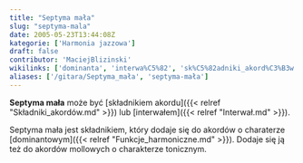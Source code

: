 ```yaml
---
title: "Septyma mała"
slug: "septyma-mala"
date: 2005-05-23T13:44:08Z
kategorie: ['Harmonia jazzowa']
draft: false
contributor: 'MaciejBlizinski'
wikilinks: ['dominanta', 'interwa%C5%82', 'sk%C5%82adniki_akord%C3%B3w']
aliases: ['/gitara/Septyma_mała', 'septyma-mała']
---
```

**Septyma mała** może być [składnikiem
akordu]({{< relref "Składniki_akordów.md" >}}) lub
[interwałem]({{< relref "Interwał.md" >}}).

Septyma mała jest składnikiem, który dodaje się do akordów o charaterze
[dominantowym]({{< relref "Funkcje_harmoniczne.md" >}}). Dodaje się ją też do akordów
mollowych o charakterze tonicznym.

